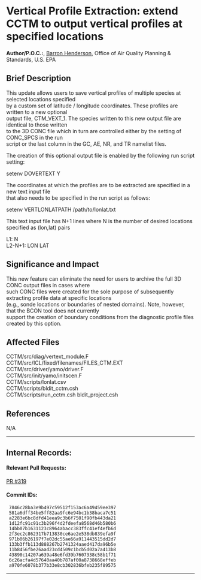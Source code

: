# Vertical Profile Extraction: extend CCTM to output vertical profiles at specified locations

**Author/P.O.C.:**, [Barron Henderson](mailto:bhenderson.barron@epa.gov), Office of Air Quality Planning & Standards, U.S. EPA

## Brief Description

This update allows users to save vertical profiles of multiple species at selected locations specified  
by a custom set of latitude / longitude coordinates. These profiles are written to a new optional  
output file, CTM_VEXT_1. The species written to this new output file are identical to those written  
to the 3D CONC file which in turn are controlled either by the setting of CONC_SPCS in the run  
script or the last column in the GC, AE, NR, and TR namelist files.

The creation of this optional output file is enabled by the following run script setting:  
  
setenv DOVERTEXT Y  
 
The coordinates at which the profiles are to be extracted are specified in a new text input file  
that also needs to be specified in the run script as follows:  
  
 setenv VERTLONLATPATH /path/to/lonlat.txt 
  
This text input file has N+1 lines where N is the number of desired locations specified as (lon,lat) pairs
  
L1: N  
L2-N+1: LON LAT

## Significance and Impact

This new feature can eliminate the need for users to archive the full 3D CONC output files in cases where  
such CONC files were created for the sole purpose of subsequently extracting profile data at specific locations  
(e.g., sonde locations or boundaries of nested domains). Note, however, that the BCON tool does not currently  
support the creation of boundary conditions from the diagnostic profile files created by this option.

## Affected Files

CCTM/src/diag/vertext_module.F  
CCTM/src/ICL/fixed/filenames/FILES_CTM.EXT  
CCTM/src/driver/yamo/driver.F  
CCTM/src/init/yamo/initscen.F  
CCTM/scripts/lonlat.csv  
CCTM/scripts/bldit_cctm.csh  
CCTM/scripts/run_cctm.csh
bldit_project.csh


## References

N/A  

-----
## Internal Records:
#### Relevant Pull Requests:
[PR #319](https://github.com/USEPA/CMAQ_Dev/pull/319)

#### Commit IDs:
     7846c28ba3e9b497c59512f153ac6a49459ee397  
     581a6dff34be5ff82aa9fc6e94bc1b38baca7c51  
     a2283e6bc8dfd41eea9c3b6f7501f90fb443da21  
     1d12fc91c91c3b296f4d2fdeefa8568d46b580b6  
     14bb07b1631123c8964abacc383ffc41ef4efb6d  
     2f3ec2c862317b713830ce6ae2e538db839efa9f  
     971b06b26197f7e02dc55ae66a911443515dd2d7  
     133b3ffb113d888267b2741324aaed417da96b5e  
     11b8456fbe26aad23cd4509c1bcb5d02a7a413b8  
     43890c14207a639a48e6fd39b7607338c58b1f71  
     6c26acfa4d57640aa40b787af00a8738668effeb  
     a970fe6078b377b33e8cb302836bfeb235f89575  

-----


